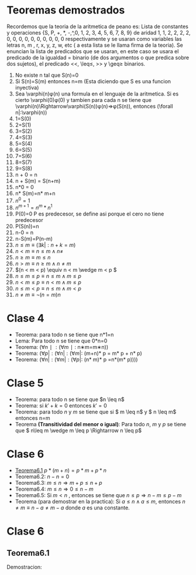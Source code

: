 # Teoremas demostrados 
Recordemos que la teoria de la aritmetica de peano es:
Lista de constantes y operaciones {S, P, +, *, -,^,0, 1, 2, 3, 4, 5, 6, 7, 8, 9} de aridad 1, 1, 2, 2, 2, 2, 0, 0, 0, 0, 0, 0, 0, 0, 0, 0  respectivamente y se usaran como variables las letras n, m , r, x, y, z, w, etc ( a esta lista se le llama firma de la teoria). Se enuncian la lista de predicados que se usaran, en este caso se usara el predicado de la igualdad = binario (de dos argumentos o que predica sobre dos sujetos), el predicado <<, \leq≤, >> y  \geq≥ binarios.
1) No existe n tal que S(n)=0
2) Si S(n)=S(m) entonces n=m      (Esta diciendo que S es una funcion inyectiva)
3) Sea \varphi(n)φ(n) una formula en el lenguaje de la aritmetica. Si es cierto \varphi(0)φ(0)
y tambien para cada n se tiene que \varphi(n)\Rightarrow\varphi(S(n))φ(n)⇒φ(S(n)), entonces (\forall n|:\varphi(n))
4) 1=S(0)
5) 2=S(1)
6) 3=S(2)
7) 4=S(3)
8) 5=S(4)
9) 6=S(5)
10) 7=S(6)
11) 8=S(7)
12) 9=S(8)
13) n + 0 = n
14) n + S(m) = S(n+m)
15) n*0 = 0
16) n* S(m)=n* m+n
17) $n^{0}=1$
18) $n^{m+1}=n^{m}*n^{1}$
19) P(0)=0   P es predecesor, se define asi porque el cero no tiene predecesor
20) P(S(n))=n
21) n-0 = n
22) n-S(m)=P(n-m)
23) $n \leq m  \equiv (\exists k|:n+k=m)$ 
24) $n < m \equiv n\leq m\wedge n\neq$
25) $n\geq m \equiv m\leq n$
26) $n > m \equiv n\geq m\wedge n\neq m$
27) $(n < m < p) \equiv n < m \wedge m < p $ 
28) $n\leq m\leq p\equiv n\leq m\wedge m\leq p$
29) $n< m\leq p\equiv n< m\wedge m\leq p$
30) $n\leq m< p\equiv n\leq m\wedge m< p$
31) $n\neq m \equiv \neg(n=m)n$
# Clase 4
- Teorema: para todo n se tiene que n*1=n
- Lema: Para todo n se tiene que 0*n=0
- Teorema: ($\forall n∣:(\forall m∣:$ n∗m=m∗n))
- Teorema: ($\forall p|:(\forall n|:(\forall m|:$ (m+n)* p = m* p + n* p)
- Teorema: ($\forall n|:(\forall m|:(\forall p|:$ (n* m)* p =n*(m* p))))

# Clase 5 
- Teorema:  para todo n se tiene que \$n \leq n$ 
- Teorema: si $k'+k=0$ entonces $k'=0$
- Teorema:  para todo $n$ y $m$ se tiene que si \$ m \leq n$ y  $ n \leq m$ entonces n=m   
- Teorema **(Transitividad del menor o igual)**: Para todo $n$, $m$ y $p$ se tiene que $ n\leq m \wedge m \leq p \Rightarrow n \leq p$

# Clase 6

- [Teorema6.1](#teorema6.1) $p*(m+n)=p* m+ p* n$
- Teorema6.2:  $n-n=0$
- Teorema6.3:  $m\leq n\Rightarrow m+p\leq n +p$
- Teorema6.4:  $m\leq n \Rightarrow 0\leq n-m$ 
- Teorema6.5: Si $m < n$ , entonces se tiene que $n\leq p\Rightarrow n-m\leq p-m$ 
- Teorema (para demostrar en la practica): Si $a\leq n \wedge a \leq m$, entonces $n \neq m\equiv n-a\neq m-a$ donde $a$ es una constante.

# Clase 6
   
   ## Teorema6.1
   
   Demostracion:




